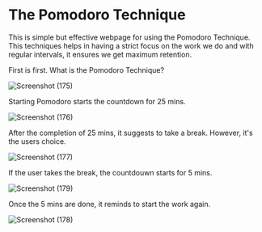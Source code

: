 # The Pomodoro Technique

This is simple but effective webpage for using the Pomodoro Technique.
This techniques helps in having a strict focus on the work we do and with regular intervals, it ensures we get maximum retention.

First is first. What is the Pomodoro Technique?

![Screenshot (175)](https://user-images.githubusercontent.com/57907802/88199328-54cffe80-cc62-11ea-886b-bb710b7822c7.png)

Starting Pomodoro starts the countdown for 25 mins.

![Screenshot (176)](https://user-images.githubusercontent.com/57907802/88199621-b55f3b80-cc62-11ea-8055-96d549a0a8c1.png)

After the completion of 25 mins, it suggests to take a break. However, it's the users choice.

![Screenshot (177)](https://user-images.githubusercontent.com/57907802/88200783-3ec33d80-cc64-11ea-907c-6a85dd3fabb3.png)

If the user takes the break, the countdouwn starts for 5 mins.

![Screenshot (179)](https://user-images.githubusercontent.com/57907802/88201331-f22c3200-cc64-11ea-8641-868b8dcb78e4.png)

Once the 5 mins are done, it reminds to start the work again.

![Screenshot (178)](https://user-images.githubusercontent.com/57907802/88200995-8a75e700-cc64-11ea-99ce-fde7fa645056.png)
